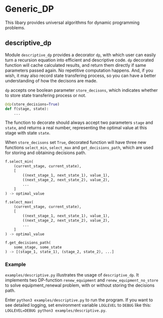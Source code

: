 # Generic_DP

This libary provides universal algorithms for dynamic programming problems.

## descriptive_dp

Module `descriptive_dp` provides a decorator `dp`, with which user can easily turn a recursion equation into efficient and descriptive code. `dp` decorated function will cache calculated results, and return them directly if same parameters passed again. No repetitive computation happens. And, if you wish, it may also record state transfering process, so you can have a better understanding of how the decisons are made.

`dp` accepts one boolean parameter `store_decisons`, which indicates whether to store state transfering process or not.

```python
@dp(store_decisions=True)
def f(stage, state):
    ...
```

The function to decorate should always accept two parameters `stage` and `state`, and returns a real number, representing the optimal value at this stage with state `state`.

When `store_decisons` set `True`, decorated function will have three new functions `select_min`, `select_max` and `get_decisions_path`, which are used for storing and obtaining decisions path.

```python
f.select_min(
    (current_stage, current_state),
    [
        ((next_stage_1, next_state_1), value_1),
        ((next_stage_2, next_state_2), value_2),
        ...
    ]
) -> optimal_value

f.select_max(
    (current_stage, current_state),
    [
        ((next_stage_1, next_state_1), value_1),
        ((next_stage_2, next_state_2), value_2),
        ...
    ]
) -> optimal_value

f.get_decisions_path(
    some_stage, some_state
) -> [(stage_1, state_1), (stage_2, state_2), ...]
```

### Example

`examples/descriptive.py` illustrates the usage of `descriptive_dp`. It implements two DP-function `renew_equipment` and `renew_equipment_no_store` to solve equipment_renewal problem, with or without storing the decisions path.

Enter `python3 examples/descriptive.py` to run the program. If you want to see detailed logging, set environment variable `LOGLEVEL` to `DEBUG` like this: `LOGLEVEL=DEBUG python3 examples/descriptive.py`.
